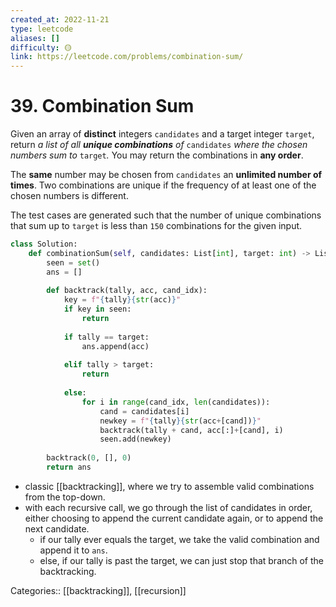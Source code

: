 ```yaml
---
created_at: 2022-11-21
type: leetcode
aliases: []
difficulty: 🟡
link: https://leetcode.com/problems/combination-sum/
---
```


# 39. Combination Sum

Given an array of **distinct** integers `candidates` and a target integer `target`, return _a list of all **unique combinations** of_ `candidates` _where the chosen numbers sum to_ `target`_._ You may return the combinations in **any order**.

The **same** number may be chosen from `candidates` an **unlimited number of times**. Two combinations are unique if the frequency of at least one of the chosen numbers is different.

The test cases are generated such that the number of unique combinations that sum up to `target` is less than `150` combinations for the given input.

```python
class Solution:
    def combinationSum(self, candidates: List[int], target: int) -> List[List[int]]:
        seen = set()
        ans = []
        
        def backtrack(tally, acc, cand_idx):
            key = f"{tally}{str(acc)}"
            if key in seen:
                return
            
            if tally == target:
                ans.append(acc)
            
            elif tally > target:
                return
            
            else:
                for i in range(cand_idx, len(candidates)):
                    cand = candidates[i]
                    newkey = f"{tally}{str(acc+[cand])}"
                    backtrack(tally + cand, acc[:]+[cand], i)
                    seen.add(newkey)
            
        backtrack(0, [], 0)
        return ans
```

- classic [[backtracking]], where we try to assemble valid combinations from the top-down.
- with each recursive call, we go through the list of candidates in order, either choosing to append the current candidate again, or to append the next candidate.
	- if our tally ever equals the target, we take the valid combination and append it to `ans`.
	- else, if our tally is past the target, we can just stop that branch of the backtracking.

Categories:: [[backtracking]], [[recursion]]
